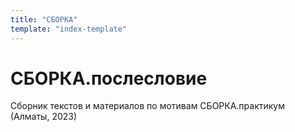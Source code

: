 ```yaml
---
title: "СБОРКА"
template: "index-template"
---
```


# СБОРКА.послесловие

Сборник текстов и материалов по мотивам СБОРКА.практикум    
(Алматы, 2023)
